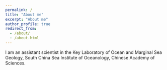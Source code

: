 ```yaml
---
permalink: /
title: "About me"
excerpt: "About me"
author_profile: true
redirect_from: 
  - /about/
  - /about.html
---
```


I am an assistant scientist in the Key Laboratory of Ocean and Marginal Sea Geology, South China Sea Institute of Oceanology, Chinese Academy of Sciences.
